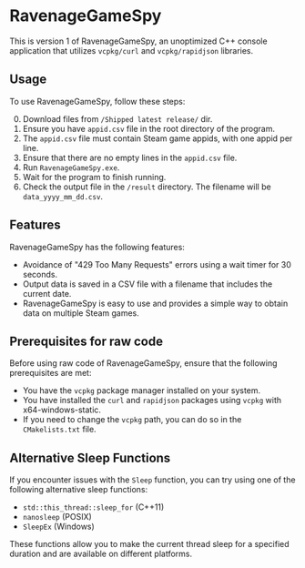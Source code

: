 # RavenageGameSpy

This is version 1 of RavenageGameSpy, an unoptimized C++ console application that utilizes `vcpkg/curl` and `vcpkg/rapidjson` libraries.

## Usage

To use RavenageGameSpy, follow these steps:

0. Download files from `/Shipped latest release/` dir.
1. Ensure you have `appid.csv` file in the root directory of the program.
2. The `appid.csv` file must contain Steam game appids, with one appid per line.
3. Ensure that there are no empty lines in the `appid.csv` file.
4. Run `RavenageGameSpy.exe`.
5. Wait for the program to finish running.
6. Check the output file in the `/result` directory. The filename will be `data_yyyy_mm_dd.csv`.

## Features

RavenageGameSpy has the following features:

- Avoidance of "429 Too Many Requests" errors using a wait timer for 30 seconds.
- Output data is saved in a CSV file with a filename that includes the current date.
- RavenageGameSpy is easy to use and provides a simple way to obtain data on multiple Steam games.

## Prerequisites for raw code

Before using raw code of RavenageGameSpy, ensure that the following prerequisites are met:

- You have the `vcpkg` package manager installed on your system.
- You have installed the `curl` and `rapidjson` packages using `vcpkg` with x64-windows-static.
- If you need to change the `vcpkg` path, you can do so in the `CMakelists.txt` file.

## Alternative Sleep Functions

If you encounter issues with the `Sleep` function, you can try using one of the following alternative sleep functions:

- `std::this_thread::sleep_for` (C++11)
- `nanosleep` (POSIX)
- `SleepEx` (Windows)

These functions allow you to make the current thread sleep for a specified duration and are available on different platforms.
